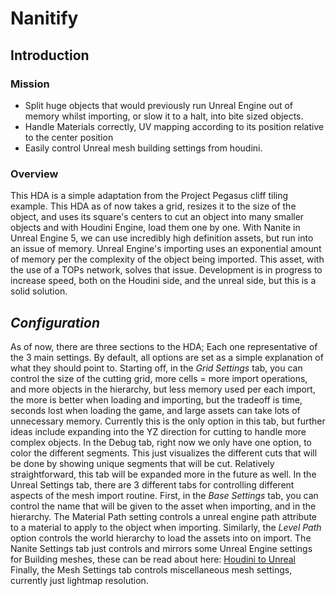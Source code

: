 # Nanitify
## Introduction
### Mission
- Split huge objects that would previously run Unreal Engine out of memory whilst importing, or slow it to a halt, into bite sized objects.
- Handle Materials correctly, UV mapping according to its position relative to the center position
- Easily control Unreal mesh building settings from houdini.

### Overview
This HDA is a simple adaptation from the Project Pegasus cliff tiling example. This HDA as of now takes a grid, resizes it to the size of the object, and uses its square's centers to cut an object into many smaller objects and with Houdini Engine, load them one by one.
With Nanite in Unreal Engine 5, we can use incredibly high definition assets, but run into an issue of memory. Unreal Engine's importing uses an exponential amount of memory per the complexity of the object being imported. This asset, with the use of a TOPs network, solves that issue. Development is in progress to increase speed, both on the Houdini side, and the unreal side, but this is a solid solution.
## *Configuration*
As of now, there are three sections to the HDA; Each one representative of the 3 main settings. By default, all options are set as a simple explanation of what they should point to.
Starting off, in the *Grid Settings* tab, you can control the size of the cutting grid, more cells = more import operations, and more objects in the hierarchy, but less memory used per each import, the more is better when loading and importing, but the tradeoff is time, seconds lost when loading the game, and large assets can take lots of unnecessary memory. Currently this is the only option in this tab, but further ideas include expanding into the YZ direction for cutting to handle more complex objects.
In the Debug tab, right now we only have one option, to color the different segments. This just visualizes the different cuts that will be done by showing unique segments that will be cut. Relatively straightforward, this tab will be expanded more in the future as well.
In the Unreal Settings tab, there are 3 different tabs for controlling different aspects of the mesh import routine.
First, in the *Base Settings* tab, you can control the name that will be given to the asset when importing, and in the hierarchy.
The Material Path setting controls a unreal engine path attribute to a material to apply to the object when importing. 
Similarly, the *Level Path* option controls the world hierarchy to load the assets into on import.
The Nanite Settings tab just controls and mirrors some Unreal Engine settings for Building meshes, these can be read about here: [Houdini to Unreal](https://www.sidefx.com/docs/houdini/unreal/attributes.html#houdinitounreal)
Finally, the Mesh Settings tab controls miscellaneous mesh settings, currently just lightmap resolution.

